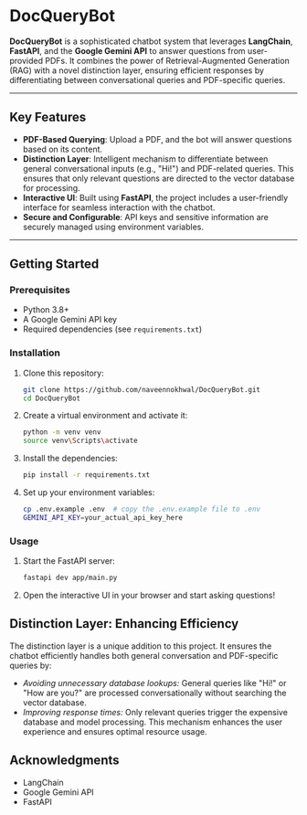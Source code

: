 # DocQueryBot

**DocQueryBot** is a sophisticated chatbot system that leverages **LangChain**, **FastAPI**, and the **Google Gemini API** to answer questions from user-provided PDFs. It combines the power of Retrieval-Augmented Generation (RAG) with a novel distinction layer, ensuring efficient responses by differentiating between conversational queries and PDF-specific queries.

---

## Key Features

- **PDF-Based Querying**: Upload a PDF, and the bot will answer questions based on its content.
- **Distinction Layer**: Intelligent mechanism to differentiate between general conversational inputs (e.g., "Hi!") and PDF-related queries. This ensures that only relevant questions are directed to the vector database for processing.
- **Interactive UI**: Built using **FastAPI**, the project includes a user-friendly interface for seamless interaction with the chatbot.
- **Secure and Configurable**: API keys and sensitive information are securely managed using environment variables.

---

## Getting Started

### Prerequisites

- Python 3.8+
- A Google Gemini API key
- Required dependencies (see `requirements.txt`)

### Installation

1. Clone this repository:
   ```bash
   git clone https://github.com/naveennokhwal/DocQueryBot.git
   cd DocQueryBot
   ```
2. Create a virtual environment and activate it:
   ```bash
   python -m venv venv
   source venv\Scripts\activate
   ```
3. Install the dependencies:
   ```bash
   pip install -r requirements.txt
   ```
4. Set up your environment variables:
   ```bash
   cp .env.example .env  # copy the .env.example file to .env
   GEMINI_API_KEY=your_actual_api_key_here
   ```
### Usage
1. Start the FastAPI server:
   ```bash
   fastapi dev app/main.py
   ```
2. Open the interactive UI in your browser and start asking questions!

## Distinction Layer: Enhancing Efficiency
The distinction layer is a unique addition to this project. It ensures the chatbot efficiently handles both general conversation and PDF-specific queries by:
- *Avoiding unnecessary database lookups:* General queries like "Hi!" or "How are you?" are processed conversationally without searching the vector database.
- *Improving response times:* Only relevant queries trigger the expensive database and model processing.
This mechanism enhances the user experience and ensures optimal resource usage.

## Acknowledgments
- LangChain
- Google Gemini API
- FastAPI
